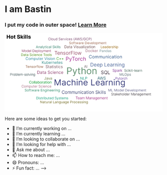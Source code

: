 # I am Bastin 

 ### I put my code in outer space! [Learn More](https://tinyurl.com/2y66uber)

<img align="center" src="skills.png" alt="skills">




Here are some ideas to get you started:

- 🔭 I’m currently working on ...
- 🌱 I’m currently learning ...
- 👯 I’m looking to collaborate on ...
- 🤔 I’m looking for help with ...
- 💬 Ask me about ...
- 📫 How to reach me: ...
- 😄 Pronouns: ...
- ⚡ Fun fact: ...
-->
